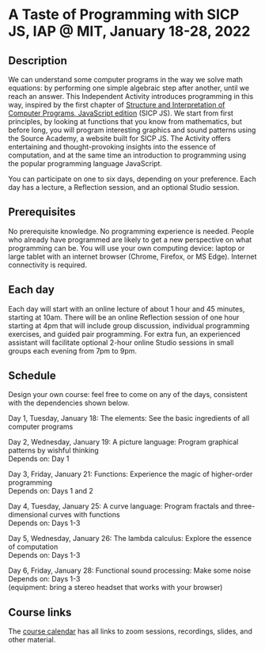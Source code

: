 # A Taste of Programming with SICP JS, IAP @ MIT, January 18-28, 2022

## Description

We can understand some computer programs in the way we solve math equations: by performing one simple algebraic step after another, until we reach an answer. This Independent Activity introduces programming in this way, inspired by the first chapter of [Structure and Interpretation of Computer Programs, JavaScript edition](https://sourceacademy.org/sicpjs/) (SICP JS). We start from first principles, by looking at functions that you know from mathematics, but before long, you will program interesting graphics and sound patterns using the Source Academy, a website built for SICP JS. The Activity offers entertaining and thought-provoking insights into the essence of computation, and at the same time an introduction to programming using the popular programming language JavaScript.

You can participate on one to six days, depending on your preference. Each day has a lecture, a Reflection session, and an optional Studio session.

## Prerequisites

No prerequisite knowledge. No programming experience is needed. People who already have programmed are likely to get a new perspective on what programming can be. You will use your own computing device: laptop or large tablet with an internet browser (Chrome, Firefox, or MS Edge). Internet connectivity is required.

## Each day

Each day will start with an online lecture of about 1 hour and 45 minutes, starting at 10am. There will be an online Reflection session of one hour starting at 4pm that will include group discussion, individual programming exercises, and guided pair programming. For extra fun, an experienced assistant will facilitate optional 2-hour online Studio sessions in small groups each evening from 7pm to 9pm.

## Schedule

Design your own course: feel free to come on any of the days, consistent with the dependencies shown below.

Day 1, Tuesday, January 18: The elements: See the basic ingredients of all computer programs

Day 2, Wednesday, January 19: A picture language: Program graphical patterns by wishful thinking  
Depends on: Day 1

Day 3, Friday, January 21: Functions: Experience the magic of higher-order programming  
Depends on: Days 1 and 2

Day 4, Tuesday, January 25: A curve language: Program fractals and three-dimensional curves with functions  
Depends on: Days 1-3

Day 5, Wednesday, January 26: The lambda calculus: Explore the essence of computation  
Depends on: Days 1-3

Day 6, Friday, January 28: Functional sound processing: Make some noise  
Depends on: Days 1-3  
(equipment: bring a stereo headset that works with your browser)

## Course links

The [course calendar](https://calendar.google.com/calendar/embed?src=r778j04ilipi67b03u6dk665es%40group.calendar.google.com&ctz=America%2FNew_York) has all links to zoom sessions, recordings, slides, and other material.


